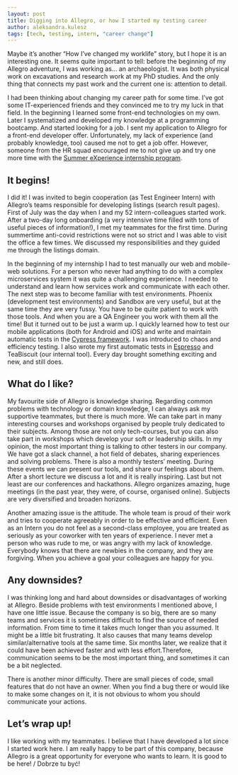 ```yaml
---
layout: post
title: Digging into Allegro, or how I started my testing career
author: aleksandra.kulesz
tags: [tech, testing, intern, "career change"]
---
```

Maybe it’s another “How I’ve changed my worklife” story, but I hope it is an interesting one. It seems quite important to tell: before the beginning of my
Allegro adventure, I was working as… an archaeologist. It was both physical work on excavations and research work at my PhD studies. And the only thing that
connects my past work and the current one is: attention to detail.

I had been thinking about changing my career path for some time. I’ve got some IT-experienced friends and they convinced me to try my luck in that field. In the
beginning I learned some front-end technologies on my own. Later I systematized and developed my knowledge at a programming bootcamp. And started looking for a
job. I sent my application to Allegro for a front-end developer offer. Unfortunately, my lack of experience (and probably knowledge, too) caused me not to get a
job offer. However, someone from the HR squad encouraged me to not give up and try one more time with the [Summer eXperience internship program](https://allegro.pl/praca/staze).

## It begins!

I did it! I was invited to begin cooperation (as Test Engineer Intern) with Allegro’s teams responsible for developing listings (search result pages). First of
July was the day when I and my 52 intern-colleagues started work. After a two-day long onboarding (a very intensive time filled with tons of useful pieces of
information!), I met my teammates for the first time. During summertime anti-covid restrictions were not so strict and I was able to visit the office a few
times. We discussed my responsibilities and they guided me through the listings domain.

In the beginning of my internship I had to test manually our web and mobile-web solutions. For a person who never had anything to do with a complex
microservices system it was quite a challenging experience. I needed to understand and learn how services work and communicate with each other. The next step
was to become familiar with test environments. Phoenix (development test environments) and Sandbox are very useful, but at the same time they are very fussy.
You have to be quite patient to work with those tools. And when you are a QA Engineer you work with them all the time! But it turned out to be just a warm up. I
quickly learned how to test our mobile applications (both for Android and iOS) and write and maintain automatic tests in the [Cypress framework](https://www.cypress.io/).
I was introduced to chaos and efficiency testing. I also wrote my first automatic tests in [Espresso](https://developer.android.com/training/testing/espresso)
and TeaBiscuit (our internal tool). Every day brought something exciting and new, and still does.

## What do I like?

My favourite side of Allegro is knowledge sharing. Regarding common problems with technology or domain knowledge, I can always ask my supportive teammates, but
there is much more. We can take part in many interesting courses and workshops organised by people truly dedicated to their subjects. Among those are not only
tech-courses, but you can also take part in workshops which develop your soft or leadership skills. In my opinion, the most important thing is talking to other
testers in our company. We have got a slack channel, a hot field of debates, sharing experiences and solving problems. There is also a monthly testers’ meeting.
During these events we can present our tools, and share our feelings about them. After a short lecture we discuss a lot and it is really inspiring. Last but not
least are our conferences and hackathons. Allegro organizes amazing, huge meetings (in the past year, they were, of course, organised online). Subjects are very
diversified and broaden horizons.

Another amazing issue is the attitude. The whole team is proud of their work and tries to cooperate agreeably in order to be effective and efficient. Even as an
Intern you do not feel as a second-class employee, you are treated as seriously as your coworker with ten years of experience. I never met a person who was rude
to me, or was angry with my lack of knowledge. Everybody knows that there are newbies in the company, and they are forgiving. When you achieve a goal your
colleagues are happy for you.

## Any downsides?

I was thinking long and hard about downsides or disadvantages of working at Allegro. Beside problems with test environments I mentioned above, I have one little
issue. Because the company is so big, there are so many teams and services it is sometimes difficult to find the source of needed information. From time to time
it takes much longer than you assumed. It might be a little bit frustrating. It also causes that many teams develop similar/alternative tools at the same time.
Six months later, we realize that it could have been achieved faster and with less effort.Therefore, communication seems to be the most important thing, and
sometimes it can be a bit neglected.

There is another minor difficulty. There are small pieces of code, small features that do not have an owner. When you find a bug there or would like to make
some changes on it, it is not obvious to whom you should communicate your actions.

## Let’s wrap up!

I like working with my teammates. I believe that I have developed a lot since I started work here. I am really happy to be part of this company, because Allegro
is a great opportunity for everyone who wants to learn. It is good to be here! / Dobrze tu być!
